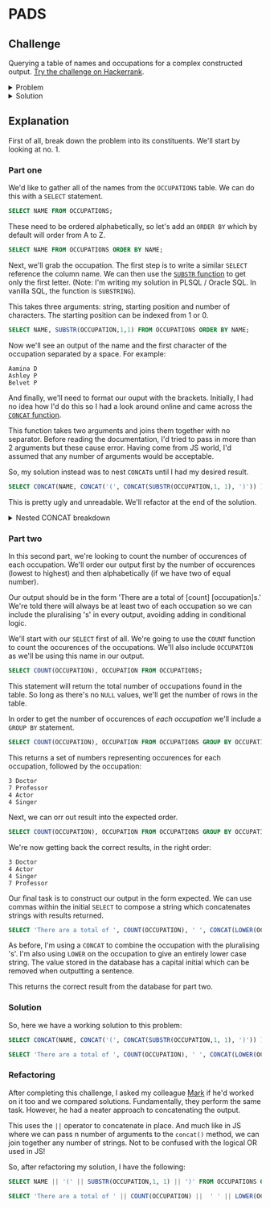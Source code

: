 # PADS

## Challenge

Querying a table of names and occupations for a complex constructed output. [Try the challenge on Hackerrank](https://www.hackerrank.com/challenges/the-pads/problem).

<details>
<summary>
Problem
</summary>
Generate the following two result sets:

1. Query an alphabetically ordered list of all names in OCCUPATIONS
immediately followed by the first letter of each profession as a parenthetical (i.e.: enclosed in parentheses).
For example: AnActorName(A), ADoctorName(D), AProfessorName(P), and ASingerName(S).

2. Query the number of ocurrences of each occupation in OCCUPATIONS.
Sort the occurrences in ascending order, and output them in the following format:

There are a total of [occupation_count] [occupation]s.
where [occupation_count] is the number of occurrences of an occupation in OCCUPATIONS 
and [occupation] is the lowercase occupation name.
If more than one Occupation has the same [occupation_count],
they should be ordered alphabetically.

Note: There will be at least two entries in the table for each type of occupation.

The OCCUPATIONS table is described as follows:

| Column | Type |
| --- | --- |
| Name | String |
| Occupation | String |

The table contains the following records:

| Name | Occupation |
| --- | --- |
| Ashley | Professor |
| Samantha | Actor |
| Julia | Doctor |
| Britney | Professor |
| Maria | Professor |
| Meera | Professor |
| Priya | Doctor |
| Priyanka | Professor |
| Jennifer | Actor |
| Ketty | Actor |
| Belvet | Professor |
| Naomi | Professor |
| Jane | Singer |
| Jenny | Singer |
| Kristeen | Singer |
| Christeen | Singer |
| Eve | Actor |
| Aamina | Doctor |
</details>

<details>
<summary>
Solution
</summary>

```sql
SELECT NAME || '(' || SUBSTR(OCCUPATION,1, 1) || ')' FROM OCCUPATIONS ORDER BY NAME;

SELECT 'There are a total of ', COUNT(OCCUPATION), ' ', LOWER(OCCUPATION) || 's.' FROM OCCUPATIONS GROUP BY OCCUPATION ORDER BY COUNT(OCCUPATION), OCCUPATION;
```
</details>


## Explanation

First of all, break down the problem into its constituents. We'll start by looking at no. 1.

### Part one

We'd like to gather all of the names from the `OCCUPATIONS` table. We can do this with a `SELECT` statement.

```sql
SELECT NAME FROM OCCUPATIONS;
``` 

These need to be ordered alphabetically, so let's add an `ORDER BY` which by default will order from A to Z.

```sql
SELECT NAME FROM OCCUPATIONS ORDER BY NAME;
```

Next, we'll grab the occupation. The first step is to write a similar `SELECT` reference the column name. We can then use the [`SUBSTR` function](https://docs.oracle.com/en/database/oracle/oracle-database/19/sqlrf/SUBSTR.html#GUID-C8A20B57-C647-4649-A379-8651AA97187E) to get only the first letter. (Note: I'm writing my solution in PLSQL / Oracle SQL. In vanilla SQL, the function is `SUBSTRING`).

This takes three arguments: string, starting position and number of characters. The starting position can be indexed from 1 or 0.

```sql
SELECT NAME, SUBSTR(OCCUPATION,1,1) FROM OCCUPATIONS ORDER BY NAME;
```

Now we'll see an output of the name and the first character of the occupation separated by a space. For example:

```
Aamina D
Ashley P
Belvet P
```

And finally, we'll need to format our ouput with the brackets. Initially, I had no idea how I'd do this so I had a look around online and came across the [`CONCAT` function](https://docs.oracle.com/en/database/oracle/oracle-database/19/sqlrf/CONCAT.html#GUID-D8723EA5-C93A-45C3-83FB-1F3D2A4CEAF2).

This function takes two arguments and joins them together with no separator. Before reading the documentation, I'd tried to pass in more than 2 arguments but these cause error. Having come from JS world, I'd assumed that any number of arguments would be acceptable.

So, my solution instead was to nest `CONCAT`s until I had my desired result.

```sql
SELECT CONCAT(NAME, CONCAT('(', CONCAT(SUBSTR(OCCUPATION,1, 1), ')')) ) FROM OCCUPATIONS ORDER BY NAME;
```

This is pretty ugly and unreadable. We'll refactor at the end of the solution.

<details>
<summary>
Nested CONCAT breakdown
</summary>

The innermost `CONCAT` joins the OCCUPATION initial (first character) to a closing bracket. Assuming `OCCUPATION` is 'Doctor' then our result so far is `D)`.

```sql
CONCAT(SUBSTR(OCCUPATION,1, 1), ')')
```

Next, we'll concatenate this with an opening bracket. We then have `(D)`.

```sql
CONCAT('(', CONCAT(SUBSTR(OCCUPATION,1, 1), ')'))
```

Finally, we'll include the name infront of the bracketed initial, to get `Aamina(D)` for example.

```sql
CONCAT(NAME, CONCAT('(', CONCAT(SUBSTR(OCCUPATION,1, 1), ')')) )
```

</details>

### Part two

In this second part, we're looking to count the number of occurences of each occupation. We'll order our output first by the number of occurences (lowest to highest) and then alphabetically (if we have two of equal number).

Our output should be in the form 'There are a total of [count] [occupation]s.' We're told there will always be at least two of each occupation so we can include the pluralising 's' in every output, avoiding adding in conditional logic.

We'll start with our `SELECT` first of all. We're going to use the `COUNT` function to count the occurences of the occupations. We'll also include `OCCUPATION` as we'll be using this name in our output.

```sql
SELECT COUNT(OCCUPATION), OCCUPATION FROM OCCUPATIONS;
```

This statement will return the total number of occupations found in the table. So long as there's no `NULL` values, we'll get the number of rows in the table.

In order to get the number of occurences of *each occupation* we'll include a `GROUP BY` statement.

```sql
SELECT COUNT(OCCUPATION), OCCUPATION FROM OCCUPATIONS GROUP BY OCCUPATION;
```

This returns a set of numbers representing occurences for each occupation, followed by the occupation:
```
3 Doctor
7 Professor
4 Actor
4 Singer
```

Next, we can orr out result into the expected order.

```sql
SELECT COUNT(OCCUPATION), OCCUPATION FROM OCCUPATIONS GROUP BY OCCUPATION ORDER BY COUNT(OCCUPATION), OCCUPATION;
```

We're now getting back the correct results, in the right order:

```
3 Doctor
4 Actor
4 Singer
7 Professor
```

Our final task is to construct our output in the form expected. We can use commas within the initial `SELECT` to compose a string which concatenates strings with results returned.

```sql
SELECT 'There are a total of ', COUNT(OCCUPATION), ' ', CONCAT(LOWER(OCCUPATION), 's.') FROM OCCUPATIONS GROUP BY OCCUPATION ORDER BY COUNT(OCCUPATION), OCCUPATION;
```

As before, I'm using a `CONCAT` to combine the occupation with the pluralising 's'. I'm also using `LOWER` on the occupation to give an entirely lower case string. The value stored in the database has a capital initial which can be removed when outputting a sentence.

This returns the correct result from the database for part two.

### Solution 

So, here we have a working solution to this problem:

```sql
SELECT CONCAT(NAME, CONCAT('(', CONCAT(SUBSTR(OCCUPATION,1, 1), ')')) ) FROM OCCUPATIONS ORDER BY NAME;

SELECT 'There are a total of ', COUNT(OCCUPATION), ' ', CONCAT(LOWER(OCCUPATION), 's.') FROM OCCUPATIONS GROUP BY OCCUPATION ORDER BY COUNT(OCCUPATION), OCCUPATION;
```

### Refactoring

After completing this challenge, I asked my colleague [Mark](https://github.com/hanleymark) if he'd worked on it too and we compared solutions. Fundamentally, they perform the same task. However, he had a neater approach to concatenating the output.

This uses the `||` operator to concatenate in place. And much like in JS where we can pass n number of arguments to the `concat()` method, we can join together any number of strings. Not to be confused with the logical OR used in JS!

So, after refactoring my solution, I have the following:

```sql
SELECT NAME || '(' || SUBSTR(OCCUPATION,1, 1) || ')' FROM OCCUPATIONS ORDER BY NAME;

SELECT 'There are a total of ' || COUNT(OCCUPATION) ||  ' ' || LOWER(OCCUPATION) || 's.' FROM OCCUPATIONS GROUP BY OCCUPATION ORDER BY COUNT(OCCUPATION), OCCUPATION;
```
